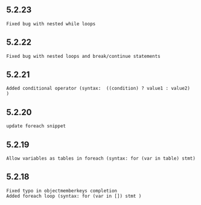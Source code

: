 ## 5.2.23
    Fixed bug with nested while loops

## 5.2.22
    Fixed bug with nested loops and break/continue statements

## 5.2.21
    Added conditional operator (syntax:  ((condition) ? value1 : value2)  )

## 5.2.20
    update foreach snippet

## 5.2.19
    Allow variables as tables in foreach (syntax: for (var in table) stmt)

## 5.2.18
    Fixed typo in objectmemberkeys completion
    Added foreach loop (syntax: for (var in []) stmt )